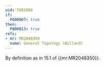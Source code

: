 ```yaml
---
uid: T001098
if:
  P000007: true
then:
  P000013: true
refs:
- mr: MR2048350
  name: General Topology (Willard)
---
```



By definition as in 15.1 of {{mr:MR2048350}}.
